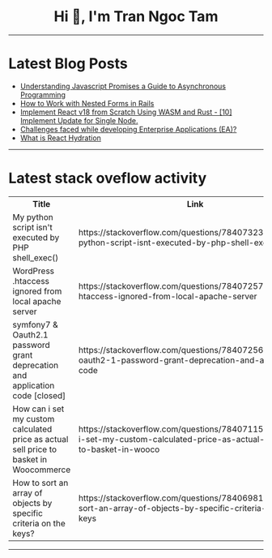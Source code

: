 <h1 align="center">Hi 👋, I'm Tran Ngoc Tam</h1>

---

# Latest Blog Posts 
<!-- BLOG-POST-LIST:START -->
- [Understanding Javascript Promises a Guide to Asynchronous Programming](https://dev.to/antonmartyniuk/understanding-javascript-promises-a-guide-to-asynchronous-programming-1ono)
- [How to Work with Nested Forms in Rails](https://dev.to/railsdesigner/how-to-work-with-nested-forms-in-rails-2ep2)
- [Implement React v18 from Scratch Using WASM and Rust - [10] Implement Update for Single Node.](https://dev.to/paradeto/implement-react-v18-from-scratch-using-wasm-and-rust-10-implement-update-for-single-node-jfj)
- [Challenges faced while developing Enterprise Applications &lpar;EA&rpar;?](https://dev.to/adv11/challenges-faced-while-developing-enterprise-applications-ea-2kbl)
- [What is React Hydration](https://dev.to/franciscomoretti/what-is-react-hydration-27cm)
<!-- BLOG-POST-LIST:END -->

---

# Latest stack oveflow activity
<table>
  <tr><th>Title</th><th>Link</th></tr>
  <!-- STACKOVERFLOW:START --><tr><td>My python script isn&#39;t executed by PHP shell_exec&lpar;&rpar;</td><td>https://stackoverflow.com/questions/78407323/my-python-script-isnt-executed-by-php-shell-exec</td></tr><tr><td>WordPress .htaccess ignored from local apache server</td><td>https://stackoverflow.com/questions/78407257/wordpress-htaccess-ignored-from-local-apache-server</td></tr><tr><td>symfony7 &amp; Oauth2.1 password grant deprecation and application code [closed]</td><td>https://stackoverflow.com/questions/78407256/symfony7-oauth2-1-password-grant-deprecation-and-application-code</td></tr><tr><td>How can i set my custom calculated price as actual sell price to basket in Woocommerce</td><td>https://stackoverflow.com/questions/78407115/how-can-i-set-my-custom-calculated-price-as-actual-sell-price-to-basket-in-wooco</td></tr><tr><td>How to sort an array of objects by specific criteria on the keys?</td><td>https://stackoverflow.com/questions/78406981/how-to-sort-an-array-of-objects-by-specific-criteria-on-the-keys</td></tr><!-- STACKOVERFLOW:END -->
</table>

---


